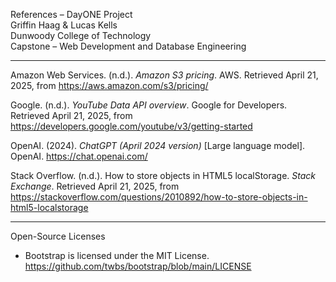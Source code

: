 References – DayONE Project  
Griffin Haag & Lucas Kells  
Dunwoody College of Technology  
Capstone – Web Development and Database Engineering

---

Amazon Web Services. (n.d.). *Amazon S3 pricing*. AWS. Retrieved April 21, 2025, from https://aws.amazon.com/s3/pricing/

Google. (n.d.). *YouTube Data API overview*. Google for Developers. Retrieved April 21, 2025, from https://developers.google.com/youtube/v3/getting-started

OpenAI. (2024). *ChatGPT (April 2024 version)* [Large language model]. OpenAI. https://chat.openai.com/

Stack Overflow. (n.d.). How to store objects in HTML5 localStorage. *Stack Exchange*. Retrieved April 21, 2025, from https://stackoverflow.com/questions/2010892/how-to-store-objects-in-html5-localstorage

---

Open-Source Licenses

- Bootstrap is licensed under the MIT License. https://github.com/twbs/bootstrap/blob/main/LICENSE
